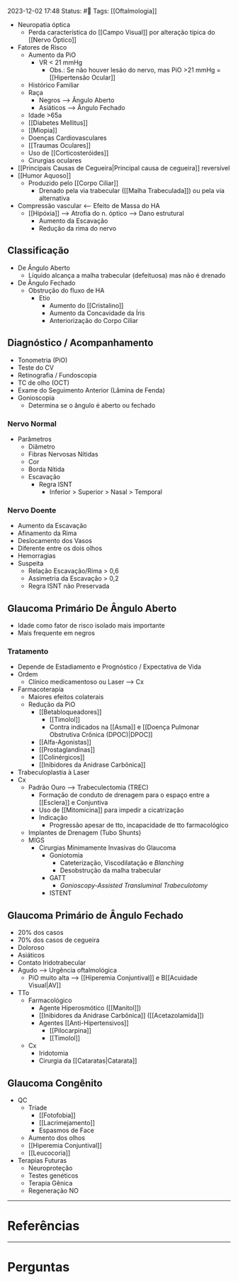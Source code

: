 2023-12-02 17:48
Status: #🌱 
Tags: [[Oftalmologia]]
<br/>
- Neuropatia óptica
	- Perda característica do [[Campo Visual]] por alteração típica do [[Nervo Óptico]]
- Fatores de Risco
	- Aumento da PiO
		- VR < 21 mmHg
			- Obs.: Se não houver lesão do nervo, mas PiO >21 mmHg = [[Hipertensão Ocular]]
	- Histórico Familiar
	- Raça
		- Negros --> Ângulo Aberto
		- Asiáticos --> Ângulo Fechado
	- Idade >65a
	- [[Diabetes Mellitus]]
	- [[Miopia]]
	- Doenças Cardiovasculares
	- [[Traumas Oculares]]
	- Uso de [[Corticosteróides]]
	- Cirurgias oculares
- [[Principais Causas de Cegueira|Principal causa de cegueira]] reversível
- [[Humor Aquoso]]
	- Produzido pelo [[Corpo Ciliar]]
		- Drenado pela via trabecular ([[Malha Trabeculada]]) ou pela via alternativa
- Compressão vascular <-- Efeito de Massa do HA
	- [[Hipóxia]] --> Atrofia do n. óptico --> Dano estrutural
		- Aumento da Escavação
		- Redução da rima do nervo
## Classificação
- De Ângulo Aberto
	- Líquido alcança a malha trabecular (defeituosa) mas não é drenado
- De Ângulo Fechado
	- Obstrução do fluxo de HA
		- Etio
			- Aumento do [[Cristalino]]
			- Aumento da Concavidade da Íris
			- Anteriorização do Corpo Ciliar
## Diagnóstico / Acompanhamento
- Tonometria (PiO)
- Teste do CV
- Retinografia / Fundoscopia
- TC de olho (OCT)
- Exame do Seguimento Anterior (Lâmina de Fenda)
- Gonioscopia
	- Determina se o ângulo é aberto ou fechado
### Nervo Normal
- Parâmetros
	- Diâmetro
	- Fibras Nervosas Nítidas
	- Cor
	- Borda Nítida
	- Escavação 
		- Regra ISNT
			- Inferior > Superior > Nasal > Temporal
### Nervo Doente
- Aumento da Escavação
- Afinamento da Rima
- Deslocamento dos Vasos
- Diferente entre os dois olhos
- Hemorragias
- Suspeita
	- Relação Escavação/Rima > 0,6
	- Assimetria da Escavação > 0,2
	- Regra ISNT não Preservada
## Glaucoma Primário De Ângulo Aberto
- Idade como fator de risco isolado mais importante
- Mais frequente em negros
### Tratamento
- Depende de Estadiamento e Prognóstico / Expectativa de Vida
- Ordem
	- Clínico medicamentoso ou Laser --> Cx
- Farmacoterapia
	- Maiores efeitos colaterais
	- Redução da PiO
		- [[Betabloqueadores]]
			- [[Timolol]]
			- Contra indicados na [[Asma]] e [[Doença Pulmonar Obstrutiva Crônica (DPOC)|DPOC]]
		- [[Alfa-Agonistas]]
		- [[Prostaglandinas]]
		- [[Colinérgicos]]
		- [[Inibidores da Anidrase Carbônica]]
- Trabeculoplastia à Laser
- Cx
	- Padrão Ouro --> Trabeculectomia (TREC)
		- Formação de conduto de drenagem para o espaço entre a [[Esclera]] e Conjuntiva
		- Uso de [[Mitomicina]] para impedir a cicatrização
		- Indicação
			- Progressão apesar de tto, incapacidade de tto farmacológico
	- Implantes de Drenagem (Tubo Shunts)
	- MIGS
		- Cirurgias Minimamente Invasivas do Glaucoma
			- Goniotomia
				- Cateterização, Viscodilatação e _Blanching_
				- Desobstrução da malha trabecular
			- GATT
				- _Gonioscopy-Assisted Transluminal Trabeculotomy_
			- ISTENT
## Glaucoma Primário de Ângulo Fechado
- 20% dos casos
- 70% dos casos de cegueira
- Doloroso
- Asiáticos
- Contato Iridotrabecular
- Agudo --> Urgência oftalmológica
	- PiO muito alta --> [[Hiperemia Conjuntival]] e B[[Acuidade Visual|AV]]
- TTo
	- Farmacológico
		- Agente Hiperosmótico ([[Manitol]])
		- [[Inibidores da Anidrase Carbônica]] ([[Acetazolamida]])
		- Agentes [[Anti-Hipertensivos]]
			- [[Pilocarpina]]
			- [[Timolol]]
	- Cx
		- Iridotomia
		- Cirurgia da [[Cataratas|Catarata]]
## Glaucoma Congênito
- QC
	- Tríade
		- [[Fotofobia]]
		- [[Lacrimejamento]]
		- Espasmos de Face
	- Aumento dos olhos 
	- [[Hiperemia Conjuntival]]
	- [[Leucocoria]]
- Terapias Futuras
	- Neuroproteção
	- Testes genéticos
	- Terapia Gênica
	- Regeneração NO
____
# Referências
---
# Perguntas

